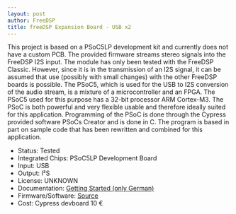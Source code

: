 ```yaml
---
layout: post
author: FreeDSP
title: freeDSP Expansion Board - USB x2
---
```



This project is based on a PSoC5LP development kit and currently does not have a custom PCB. The provided firmware streams stereo signals into the FreeDSP I2S input. The module has only been tested with the FreeDSP Classic. However, since it is in the transmission of an I2S signal, it can be assumed that use (possibly with small changes) with the other FreeDSP boards is possible. The PSoC5, which is used for the USB to I2S conversion of the audio stream, is a mixture of a microcontroller and an FPGA. The PSoC5 used for this purpose has a 32-bit processor ARM Cortex-M3. The PSoC is both powerful and very flexible usable and therefore ideally suited for this application. Programming of the PSoC is done through the Cypress provided software PSoCs Creator and is done in C. The program is based in part on sample code that has been rewritten and combined for this application.

<ul>
<li>Status: Tested</li>
<li>Integrated Chips: PSoC5LP Development Board</li>
<li>Input: USB</li>
<li>Output: I&sup2;S</li>
<li>License: UNKNOWN</li>
<li>Documentation: <a href="https://docs.google.com/document/d/13oAXWgiXSXEbWXAHb1hUmKvv9-sQnAzZGHgO0yWrQ98/edit?usp=sharing" target="_blank" rel="noopener">Getting Started (only German)</a></li>
<li>Firmware/Software: <a href="https://github.com/freeDSP/freeDSPx-USB-x2" target="_blank" rel="noopener">Source</a></li>
<li>Cost: Cypress devboard 10 &euro;</li>
</ul>
